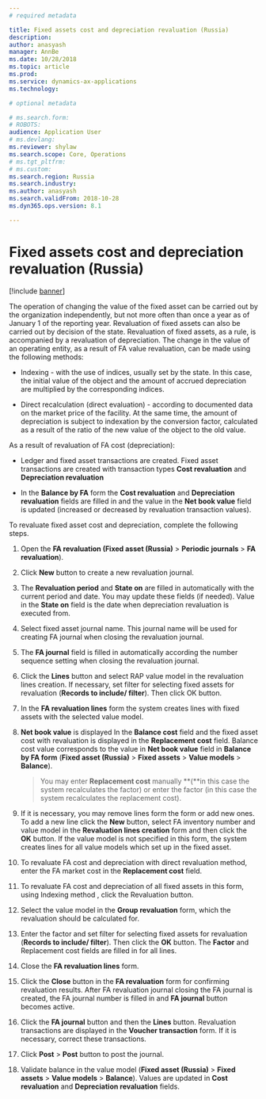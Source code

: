```yaml
---
# required metadata

title: Fixed assets cost and depreciation revaluation (Russia)
description: 
author: anasyash
manager: AnnBe
ms.date: 10/28/2018
ms.topic: article
ms.prod: 
ms.service: dynamics-ax-applications
ms.technology: 

# optional metadata

# ms.search.form: 
# ROBOTS: 
audience: Application User
# ms.devlang: 
ms.reviewer: shylaw
ms.search.scope: Core, Operations
# ms.tgt_pltfrm: 
# ms.custom: 
ms.search.region: Russia
ms.search.industry: 
ms.author: anasyash
ms.search.validFrom: 2018-10-28
ms.dyn365.ops.version: 8.1

---
```


# Fixed assets cost and depreciation revaluation (Russia)

[!include [banner](../includes/banner.md)]

The operation of changing the value of the fixed asset can be carried out by the organization independently, but not more often than once a year as of January 1 of the reporting year. Revaluation of fixed assets can also be carried out by decision of the state. Revaluation of fixed assets, as a rule, is accompanied by a revaluation of depreciation. The change in the value of an operating entity, as a result of FA value revaluation, can be made using the following methods:

-   Indexing - with the use of indices, usually set by the state. In this case, the initial value of the object and the amount of accrued depreciation are multiplied by the corresponding indices.

-   Direct recalculation (direct evaluation) - according to documented data on the market price of the facility. At the same time, the amount of depreciation is subject to indexation by the conversion factor, calculated as a result of the ratio of the new value of the object to the old value.

As a result of revaluation of FA cost (depreciation):

-   Ledger and fixed asset transactions are created. Fixed asset transactions are created with transaction types **Cost revaluation** and **Depreciation revaluation**

-   In the **Balance by FA** form the **Cost revaluation** and **Depreciation revaluation** fields are filled in and the value in the **Net book value** field is updated (increased or decreased by revaluation transaction values).

To revaluate fixed asset cost and depreciation, complete the following steps.

1.  Open the **FA revaluation (Fixed asset (Russia)** \> **Periodic journals** \> **FA revaluation**).

2.  Click **New** button to create a new revaluation journal.

3.  The **Revaluation period** and **State on** are filled in automatically with the current period and date. You may update these fields (if needed). Value in the **State on** field is the date when depreciation revaluation is executed from.

4.  Select fixed asset journal name. This journal name will be used for creating FA journal when closing the revaluation journal.

5.  The **FA journal** field is filled in automatically according the number sequence setting when closing the revaluation journal.

6.  Click the **Lines** button and select RAP value model in the revaluation lines creation. If necessary, set filter for selecting fixed assets for revaluation (**Records to include/ filter**). Then click OK button.

7.  In the **FA revaluation lines** form the system creates lines with fixed assets with the selected value model.

8.  **Net book value** is displayed In the **Balance cost** field and the fixed asset cost with revaluation is displayed in the **Replacement cost** field. Balance cost value corresponds to the value in **Net book value** field in **Balance by FA form** (**Fixed asset (Russia)** \> **Fixed assets** \> **Value models** \> **Balance**).

    > You may enter **Replacement cost** manually **(**in this case the system  recalculates the factor) or enter the factor (in this case the system recalculates the replacement cost).

9.  If it is necessary, you may remove lines form the form or add new ones. To add a new line click the **New** button, select FA inventory number and value model in the **Revaluation lines creation** form and then click the **OK** button. If the value model is not specified in this form, the system creates lines for all value models which set up in the fixed asset.

10. To revaluate FA cost and depreciation with direct revaluation method, enter the FA market cost in the **Replacement cost** field.

11. To revaluate FA cost and depreciation of all fixed assets in this form, using Indexing method , click the Revaluation button.

12. Select the value model in the **Group revaluation** form, which the revaluation should be calculated for.

13. Enter the factor and set filter for selecting fixed assets for revaluation (**Records to include/ filter**). Then click the **OK** button. The **Factor** and Replacement cost fields are filled in for all lines.

14. Close the **FA revaluation lines** form.

15. Click the **Close** button in the **FA revaluation** form for confirming revaluation results. After FA revaluation journal closing the FA journal is created, the FA journal number is filled in and **FA journal** button becomes active.

16. Click the **FA journal** button and then the **Lines** button. Revaluation transactions are displayed in the **Voucher transaction** form. If it is necessary, correct these transactions.

17. Click **Post** \> **Post** button to post the journal.

18. Validate balance in the value model (**Fixed asset (Russia)** \> **Fixed assets** \> **Value models** \> **Balance**). Values are updated in **Cost revaluation** and **Depreciation revaluation** fields.
